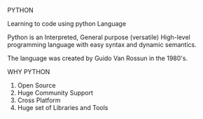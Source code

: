 PYTHON

Learning to code using python Language

Python is an Interpreted, General purpose (versatile)
High-level programming language with easy syntax and dynamic semantics.

The language was created by Guido Van Rossun in the 1980's.

WHY PYTHON

1. Open Source
2. Huge Community Support
3. Cross Platform
4. Huge set of Libraries and Tools 
